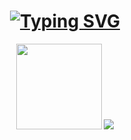 <h1 align="center"><a href="https://git.io/typing-svg"><img src="https://readme-typing-svg.demolab.com?font=Fira+Code&weight=500&pause=1000&center=%E7%9C%9F&vCenter=%E5%81%87&repeat=%E7%9C%9F&width=435&lines=Welcome+to+come+here+!;Vighzhen+wishes+you+a+pleasant+day+!+!+!" alt="Typing SVG" /></a></h1>

<!--统计-->
<div align="center"> 
<img height="137px" src="https://github-readme-stats.vercel.app/api?username=vighzhen&locale=cn&hide_title=true&hide_border=true&show_icons=trueline_height=21&text_color=000&icon_color=000&bg_color=0,ea6161,ffc64d,fffc4d,52fa5a&theme=graywhite" />
<img src="https://github-readme-stats.vercel.app/api/top-langs/?username=vighzhen&hide_title=true&hide_border=true&layout=compact&langs_count=6&text_color=000&icon_color=fff&bg_color=0,52fa5a,4dfcff,c64dff&theme=graywhite" />
</div>

<!--
**vighzhen/vighzhen** is a ✨ _special_ ✨ repository because its `README.md` (this file) appears on your GitHub profile.

Here are some ideas to get you started:

- 🔭 I’m currently working on ...
- 🌱 I’m currently learning ...
- 👯 I’m looking to collaborate on ...
- 🤔 I’m looking for help with ...
- 💬 Ask me about ...
- 📫 How to reach me: ...
- 😄 Pronouns: ...
- ⚡ Fun fact: ...
-->

